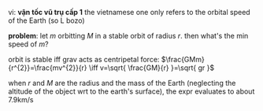 vi: **vận tốc vũ trụ cấp 1**
the vietnamese one only refers to the orbital speed of the Earth (so L bozo)

**problem**: let $m$ orbitting $M$ in a stable orbit of radius $r$. then what's the min speed of $m$?

orbit is stable iff grav acts as centripetal force: $\frac{GMm}{r^{2}}=\frac{mv^{2}}{r} \iff v=\sqrt{ \frac{GM}{r} }=\sqrt{ gr }$

when $r$ and $M$ are the radius and the mass of the Earth (neglecting the altitude of the object wrt to the earth's surface), the expr evaluates to about 7.9km/s
